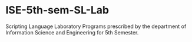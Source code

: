 # ISE-5th-sem-SL-Lab
Scripting Language Laboratory Programs prescribed by the department of Information Science and Engineering for 5th Semester.
